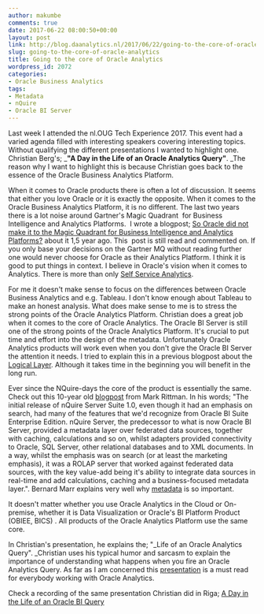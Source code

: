 ```yaml
---
author: makumbe
comments: true
date: 2017-06-22 08:00:50+00:00
layout: post
link: http://blog.daanalytics.nl/2017/06/22/going-to-the-core-of-oracle-analytics/
slug: going-to-the-core-of-oracle-analytics
title: Going to the core of Oracle Analytics
wordpress_id: 2072
categories:
- Oracle Business Analytics
tags:
- Metadata
- nQuire
- Oracle BI Server
---
```


Last week I attended the nl.OUG Tech Experience 2017. This event had a varied agenda filled with interesting speakers covering interesting topics. Without qualifying the different presentations I wanted to highlight one. Christian Berg's; _**"A Day in the Life of an Oracle Analytics Query"**. _The reason why I want to highlight this is because Christian goes back to the essence of the Oracle Business Analytics Platform.

When it comes to Oracle products there is often a lot of discussion. It seems that either you love Oracle or it is exactly the opposite. When it comes to the Oracle Business Analytics Platform, it is no different. The last two years there is a lot noise around Gartner's Magic Quadrant  for Business Intelligence and Analytics Platforms.  I wrote a blogpost; [So Oracle did not make it to the Magic Quadrant for Business Intelligence and Analytics Platforms?](https://www.linkedin.com/pulse/so-oracle-did-make-magic-quadrant-business-analytics-daan-bakboord) about it 1,5 year ago. This  post is still read and commented on. If you only base your decisions on the Gartner MQ without reading further one would never choose for Oracle as their Analytics Platform. I think it is good to put things in context. I believe in Oracle's vision when it comes to Analytics. There is more than only [Self Service Analytics](https://www.linkedin.com/pulse/self-service-business-analytics-great-more-daan-bakboord).

For me it doesn't make sense to focus on the differences between Oracle Business Analytics and e.g. Tableau. I don't know enough about Tableau to make an honest analysis. What does make sense to me is to stress the strong points of the Oracle Analytics Platform. Christian does a great job when it comes to the core of Oracle Analytics. The Oracle BI Server is still one of the strong points of the Oracle Analytics Platform. It's crucial to put time and effort into the design of the metadata. Unfortunately Oracle Analytics products will work even when you don't give the Oracle BI Server the attention it needs. I tried to explain this in a previous blogpost about the [Logical Layer](https://blog.daanalytics.nl/2014/10/14/dont-forget-the-logical-layer/). Although it takes time in the beginning you will benefit in the long run.

Ever since the NQuire-days the core of the product is essentially the same. Check out this 10-year old [blogpost](https://www.rittmanmead.com/blog/2007/09/a-potted-history-of-oracle-bi-suite-enterprise-edition/) from Mark Rittman. In his words; "The initial release of nQuire Server Suite 1.0, even though it had an emphasis on search, had many of the features that we'd recognize from Oracle BI Suite Enterprise Edition. nQuire Server, the predecessor to what is now Oracle BI Server, provided a metadata layer over federated data sources, together with caching, calculations and so on, whilst adapters provided connectivity to Oracle, SQL Server, other relational databases and to XML documents. In a way, whilst the emphasis was on search (or at least the marketing emphasis), it was a ROLAP server that worked against federated data sources, with the key value-add being it's ability to integrate data sources in real-time and add calculations, caching and a business-focused metadata layer.". Bernard Marr explains very well why [metadata](http://data-informed.com/what-is-metadata-a-simple-guide-to-what-everyone-should-know/) is so important.

It doesn't matter whether you use Oracle Analytics in the Cloud or On-premise, whether it is Data Visualization or Oracle's BI Platform Product (OBIEE, BICS) . All products of the Oracle Analytics Platform use the same core.

In Christian's presentation, he explains the; "_Life of an Oracle Analytics Query". _Christian uses his typical humor and sarcasm to explain the importance of understanding what happens when you fire an Oracle Analytics Query. As far as I am concerned this [presentation](https://drive.google.com/file/d/0B7p-VoQX3XKZbjVld2o5cDBjckk/view) is a must read for everybody working with Oracle Analytics.

Check a recording of the same presentation Christian did in Riga; [A Day in the Life of an Oracle BI Query](https://www.youtube.com/watch?v=Gznq3_tDQy4)








